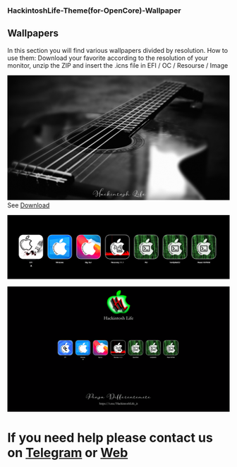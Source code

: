 ### HackintoshLife-Theme(for-OpenCore)-Wallpaper

## Wallpapers

In this section you will find various wallpapers divided by resolution.
How to use them: Download your favorite according to the resolution of your monitor, unzip the ZIP and insert the .icns file in EFI / OC / Resourse / Image

![infodp1](./Screenshot/fullhdchitarra.png)
See [Download](https://github.com/Hackintoshlifeit/OC-Theme-HackintoshLife/blob/master/Wallpaper/fullhdchitarra.zip)

![infodp1](./Screenshot/1.png)

![infodp1](./Screenshot/2.png)

# If you need help please contact us on [Telegram](https://t.me/HackintoshLife_it) or [Web](https://www.hackintoshlife.it/)
